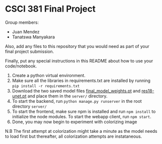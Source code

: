 # CSCI 381 Final Project

Group members:
- Juan Mendez
- Tanatswa Manyakara

Also, add any files to this repository that you would need as part of your final project submission.

Finally, put any special instructions in this README about how to use your code/notebook.

1) Create a python virtual environment.
2) Make sure all the libraries in requirements.txt are installed by running `pip install -r requirements.txt`
3) Download the two saved model files [final_model_weights.pt](https://drive.google.com/file/d/1hrwrCbY78XR-NMOqy6itXoLozNIEVcX2/view?usp=sharing) and [res18-unet.pt](https://drive.google.com/file/d/1CEIAs_J50t1C0iXC0hk-HPAdLXCwB9Ia/view?usp=sharing) and place them in the `server/` directory.
4) To start the backend, run `python manage.py runserver` in the root directory `server/`
5) To start the frontend, make sure npm is installed and run `npm install` to initialize the node modules. To start the webapp client, run `npm start`.
6) Done, you may now begin to experiment with colorizing image

N.B The first attempt at colorization might take a minute as the model needs to load first but thereafter, all colorization attempts are instataneous.
